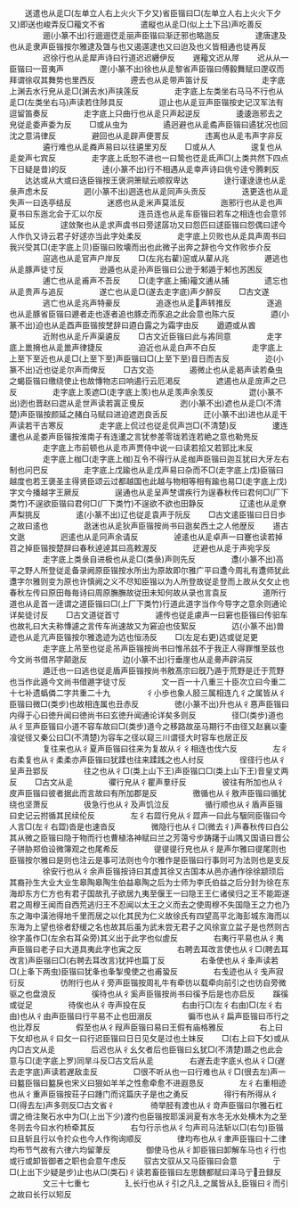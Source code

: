 <!-- { "loadSidebar": true } -->
　　送遣也从辵□(左单立人右上火火下夕又)省臣锴曰□(左单立人右上火火下夕又)即送也峻弄反□籕文不省
　　
　　遣縦也从辵□(似上土下吕)声吃善反
　　
　　逦(小篆不出)行逦逦徔辵丽声臣锴曰渐迂邪也略迤反
　　
　　逮唐逮及也从辵隶声臣锴按尔雅逮及曁与也又遏遾逮也又曰迨及也义皆相通也徒再反
　　
　　迟徐行也从辵犀声诗曰行道迟迟纒伊反
　　遟籕文迟从屖
　　迟从从臣锴曰音夷声
　　
　　邌(小篆不出)徐也从辵黎省声臣锴曰傅毅舞赋曰邌収而拜谓徐収其舞势也里西反
　　
　　遰去也从辵带声笛计反
　　
　　
　　走字底上渊去水行皃从辵□(渊去水)声挟莲反
　　
　　走字底上左类坐右马马不行也从辵□(左类坐右马)声读若住陟具反
　　
　　逗止也从辵豆声臣锴按史记汉军法有逗留笛奏反
　　
　　走字底上只曲行也从辵只声起逆反
　　
　　逶逶迤邪去之皃従辵委声委为反
　　□或从虫为
　　
　　遹迥避也从辵矞声臣锴曰遹犹况也回沈之意涓律反
　　
　　避回也从辵辟声便詈反
　　
　　违离也从辵韦声字非反
　　
　　遴行难也从辵粦声易曰以往遴里刃反
　　□或从人
　　
　　逡复也从辵夋声七宾反
　　
　　走字底上氐恕不进也一曰鸷也徔辵氐声□(上类共然下四点下日疑是昔)的反
　　
　　逹(小篆不出)行不相遇从辵幸声诗曰佻兮逹兮腾剌反
　　达达或从大或曰迭臣锴按王褒洞箫赋云顺叙卑达
　　
　　逯行谨逯逯也从辵彔声虑木反
　　
　　迵(小篆不出)迵迭也从辵同声头贡反
　　
　　迭更迭也从辵失声一曰迭亭结反
　　
　　迷惑也从辵米声莫泜反
　　
　　迤邪行也从辵也声夏书曰东迤北会于汇以尔反
　　
　　连员连也从辵车臣锴曰若车之相连也会意邻延反
　　
　　逑敛聚也从辵求声虞书曰旁逑孱功又曰怨匹曰逑臣锴曰怨偶曰逑今人作仇又诗云君子好逑亦当此字处柔反
　　
　　走字底上贝败也从辵具声周书曰我兴受其□(走字底上贝)臣锴曰败壊而出也此微子出奔之辞也今文作败歩介反
　　
　　逭逃也从辵官声户岸反
　　□(左兆右雚)逭或从雚从兆
　　
　　遯逃也从辵豚声徒寸反
　　
　　逊遁也从辵孙声臣锴曰公逊于邾遁于邾也苏困反
　　
　　逋亡也从辵甫声不吾反
　　□(走字底上捕)籕文逋从捕
　　
　　遗忘也从辵贵声与追反
　　
　　遂亡也从辵□(遂去走字底)声夕醉反
　　□古文遂
　　
　　逃亡也从辵兆声特豪反
　　
　　追逐也从辵声转推反
　　
　　逐追也从辵豚省臣锴曰遯者走也逐者追也豚赱而豕追之此会意也陈六反
　　
　　逎(小篆不出)迫也从辵酉声臣锴按椘辞曰逎白露之为霜字由反
　　遒逎或从酋
　　
　　近附也从辵斤声渠遴反
　　□古文近臣锴曰此与歬同意
　　
　　走字底上巤搚也从辵巤声律捷反
　　
　　迫近也从辵白声不白反
　　
　　走字底上上至下至近也从辵□(上至下至)声臣锴曰□(上至下至)音日而吉反
　　
　　迩(小篆不出)近也従辵尔声而俾反
　　□古文迩
　　
　　遏微止也从辵曷声读若桑虫之蝎臣锴曰缴绕使止也故慱物志曰响遏行云厄渇反
　　
　　遮遏也从辵庻声之已反
　　
　　走字底上羡遮□(走字底上羡)也从辵羡声余羡反
　　
　　迣(小篆不出)迾也晋赵曰迣从辵世声读若寘正曵反
　　
　　迾(小篆不出)遮也从辵□(不清楚)声臣锴按颜延之赭白马赋曰进迫遮迾良舌反
　　
　　迀(小篆不出)进也从辵干声读若干古寒反
　　
　　走字底上侃过也従辵侃声岂□(不清楚)反
　　
　　遱连遱也从辵娄声臣锴按淮南子有连遱之言犹参差零珑若连若絶之意也勒兠反
　　
　　走字底上市前顿也从辵市声贾侍中说一曰读若拾又若郅比末反
　　
　　走字底上枷□(走字底上枷)互令不得行从辵枷声臣锴曰迦互犹曰大牙左右制也问巴反
　　
　　走字底上戊踰也从辵戊声易曰杂而不□(走字底上戊)臣锴曰越度也若王褒圣主得贤臣颂云过都越国也此越与物相等相有踰也易□(走字底上戊)字文今播越字王厥反
　　
　　逞通也从辵呈声椘谓疾行为逞春秋传曰君何□(厂下类竹)不逞欲臣锴曰君何□(厂下类竹)不逞欲不欲也田静反
　　
　　辽逺也从辵尞声梨挑反
　　
　　逺(小篆不出)辽也従辵袁声于阮反
　　□古文逺臣锴曰日日歩之故曰逺也
　　
　　逖迷也从辵狄声臣锴按尚书曰逖矣西土之人他歴反
　　逷古文逖
　　
　　迥逺也从辵冋声余请反
　　
　　逴逺也从辵卓声一曰蹇也读若掉苕之掉臣锴按楚辞曰春秋逴逴其曰高敕渥反
　　
　　迂避也从辵于声宛孚反
　　
　　走字底上类彔自进极也从辵□(类彔)声则先反
　　
　　邍(小篆不出)高平之野人所登従辵备录阙原臣锴按水所出为原故即尔雅广平曰邍今周礼有邍师犹此邍字尔雅则变为原也许慎阙之义不尽知臣锴以为人所登故従辵登而上故从攵攵止也春秋左传曰原田毎毎诗曰周原膴膴故従田未知何故从录也言袁反
　　
　　道所行道也从辵首一逹谓之道臣锴曰□(上厂下类竹)行道此道字当作今导字之意余则通论详矣徒讨反
　　□古文道従首寸
　　
　　遽传也従辵豦声一曰窘也臣锴曰传驲车也故礼曰大夫称慱遽之言传车尚速故又为窘迫也伎絮反
　　
　　迒(小篆不出)兽迹也从辵亢声臣锴按尔雅逸迹为迒也恒汤反
　　□(左足右更)迒或従足更
　　
　　走字底上吊至也従辵吊声臣锴按尚书曰惟吊兹不于我正人得罪惟至兹也今文尚书借吊字颠逖反
　　
　　边(小篆不出)行垂崖也从辵臱声辟涓反
　　
　　遁迁也一曰逃也従辵盾声臣锴按尚书敫髙宗曰旣乃遁于荒野是迁于荒野也当作此遁今文尚书借遯字徒寸反
　　
　　文一百一十八重三十臣次立曰今重二十七补遗蟡僯二字共重二十九
　　
　　彳小歩也象人胫三属相连凢彳之属皆从彳臣锴曰微□(类步)也故相连属也丑赤反
　　
　　徳(小篆不出)升也从彳惪声臣锴曰内得于心曰徳升闻曰徳尚书曰玄徳升闻通论详矣多则反
　　
　　径□(类步)道也从彳巠声臣锴曰小道不容车故曰□(类步)道今之移路故巫马期行不由径又赵襄以壷飡従径又秦公曰□(不清楚)为容车之径以窥三川谓径大时容车也居正反
　　
　　复往来也从彳夏声臣锴曰往来为复故从彳彳相连也伐六反
　　
　　左彳右柔复也从彳柔柔亦声臣锴曰犹蹂也往来蹂践之也人纣反
　　
　　徎径行也从彳呈声丑郢反
　　
　　往之也从彳□(类上山下王)声臣锴口□(类上山下王)音皇丈两反
　　□古文从辵
　　
　　忂行皃从彳瞿声羣纡反
　　
　　彼往有所加也从彳皮声臣锴曰彼者据此而言故曰有所加郡是反
　　
　　徼循也从彳敫声臣锴曰循犹绕也坚萧反
　　
　　彶急行也从彳及声饥泣反
　　
　　循行顺也从彳盾声臣锴曰史记云拊循其民续伦反
　　
　　左彳右歰行皃从彳歰声一曰此与馺同臣锴曰今人言□(左彳右歰)沓是也速沓反
　　
　　微隐行也从彳□(微去彳)声春秋传曰白公其从微之臣锴曰隐于物而行也曹植洛神赋曰兰之芳蔼兮步踌躇于山隅又国语曰晋公子骈胁郑伯设微簿观之也尾希反
　　
　　徥徥徥行皃也从彳是声尔雅曰徥尾则也臣锴按尔雅曰是则也注云是事可法则也今尔雅作是臣锴曰行事则可为法则也是支反
　　
　　徐安行也从彳余声臣锴按诗曰其虚其徐又古国本从邑亦通作徐徐颛顼后其裔孙生大业大业生皋陶皋陶生伯益皋陶之后为士师为李氏伯益之后分封为徐在东海却东方仁方也有君子国故孔子欲居九夷至偃王一曰隐王王仁诸侯归之王不能距遂君之周穆王闻而自西荒逃归王不忍闻以太王之义而去之使周穆不失国隐王之力也乃东之海中潢池得地千里而居之以化其民为仁义故徐氏有四望高平北海彭城东海而以东海为上望也徐者舒缓之名也故其后虽为武未尝无君子之风徐宣立盆子是也然则古徐字虽作□(左余右耳朵旁)其义出于此字也似虗反
　　
　　右夷行平易也从彳夷声臣锴曰老子曰大道具夷此字也寅之反
　　
　　右聘去耳改言使也从彳□(聘去耳改言)声臣锴曰□(右聘去耳改言)犹抨也篇丁反
　　
　　右夆使也从彳夆声读若□(上夆下两虫)臣锴曰犹夆也夆掣曵使之也甫蛩反
　　
　　右戋迹也从彳戋声寂衍反
　　
　　彷附行也从彳旁声臣锴按周礼牛有牵彷以载牵向前引之也彷自旁微驱之也盘浪反
　　
　　徯待也从彳奚声臣锴按尚书曰徯予后是也亦启反
　　蹊徯或従足
　　
　　待俟也从彳寺声投在反
　　
　　右由行□(左彳右由)□(左彳右由)也从彳由声臣锴曰行平易不止也田溺反
　　
　　徧帀也从彳扁声臣锴曰帀行之也比荐反
　　
　　假至也从彳叚声臣锴曰易曰王假有庙格雅反
　　
　　右上曰下攵却也从彳曰攵一曰行迟臣锴曰日日见攵是过也土妹反
　　□(右上曰下攵)或从内□古文从辵
　　
　　后迟也从彳幺攵者后也臣锴曰幺犹□(不清楚)踬之也此会意与□(走字底上罗)同旱斗反□古文后从辵
　　
　　右遅去走字底乆也从彳□(遅去走字底)声读若遅敌圭反
　　
　　□很不听从也一曰行难也从彳□(很去左)声一曰盭臣锴曰盭戾也宋义曰狠如羊羊之性愈牵愈不进遐恳反
　　
　　左彳右重相迹也从彳重声臣锴按荘子曰踵门而诧篇庆子是也之勇反
　　
　　得行有所得从彳□(得去左)声多则反□古文省彳
　　
　　徛举胫有渡也从彳竒声臣锴曰尔雅石杠谓之徛注聚石水中为□(上出下少)渡彴也臣锴按耶溪涧夏有水冬无水处横木为之至冬则去今曰水彴桥牵其反
　　
　　右匀行示也从彳匀声司马法斩以□(右匀)臣锴曰且斩且行以令扵众也今人作徇询顺反
　　
　　律均布也从彳聿声臣锴曰十二律均布节气故有六律六均留茟反
　　
　　御使马也从彳卸臣锴曰卸解车马也彳行也或行或卸皆御者之职也会意午虑反
　　驭古文驭从又马臣锴曰会意
　　
　　亍□(上出下少疑是步)止也从□(类石)彳读若畜臣锴曰左思魏都赋曰泽马亍丑録反
　　
　　文三十七重七
　　
　　廴长行也从彳引之凡廴之属皆从廴臣锴曰彳而引之故曰长行以矧反
　　
